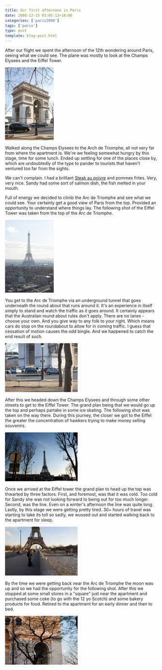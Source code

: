 ```yaml
---
title: Our first afternoon in Paris
date: 2008-12-15 03:05:13+10:00
categories: ['paris2008']
tags: ['paris']
type: post
template: blog-post.html
---
```

After our flight we spent the afternoon of the 12th wondering around Paris, seeing what we could see. The plane was mostly to look at the Champs Elysees and the Eiffel Tower.

[![arc de triomphe](images/3102191500_c98734e3c6_m.jpg)](http://www.flickr.com/photos/david_jones/3102191500/ "arc de triomphe by David T Jones, on Flickr")

Walked along the Champs Elysees to the Arch de Triomphe, all not very far from where the apartment is. We're we feeling somewhat hungry by this stage, time for some lunch. Ended up settling for one of the places close by, which are undoubtedly of the type to pander to tourists that haven't ventured too far from the sights.

We can't complain. I had a brilliant [Steak au poivre](http://en.wikipedia.org/wiki/Steak_au_poivre) and pommes frites. Very, very nice. Sandy had some sort of salmon dish, the fish melted in your mouth.

Full of energy we decided to climb the Arc de Triomphe and see what we could see. Your certainly get a good view of Paris from the top. Provided an opportunity to understand where things lay. The following shot of the Eiffel Tower was taken from the top of the Arc de Triomphe.

[![Eiffel Tower from the Arc de Triomphe](images/3101359841_be84ee8e47_m.jpg)](http://www.flickr.com/photos/david_jones/3101359841/ "Eiffel Tower from the Arc de Triomphe by David T Jones, on Flickr")

You get to the Arc de Triomphe via an underground tunnel that goes underneath the round about that runs around it. It's an experience in itself simply to stand and watch the traffic as it goes around. It certainly appears that the Australian round about rules don't apply. There are no lanes - choose your own. And you give way to any folk to your right. Which means cars do stop on the roundabout to allow for in coming traffic. I guess that cessation of motion causes the odd bingle. And we happened to catch the end result of such.

[![a bit of road rage - paris style](images/3102192988_5504402021_m.jpg)](http://www.flickr.com/photos/david_jones/3102192988/ "a bit of road rage - paris style by David T Jones, on Flickr")

After this we headed down the Champs Elysees and through some other streets to get to the Eiffel Tower. The grand plan being that we would go up the top and perhaps partake in some ice skating. The following shot was taken on the way there. During this journey, the closer we got to the Eiffel the greater the concentration of hawkers trying to make money selling souvenirs.

[![The Eiffel Tower](images/3102190094_754763836e_m.jpg)](http://www.flickr.com/photos/david_jones/3102190094/ "The Eiffel Tower by David T Jones, on Flickr")

Once we arrived at the Eiffel tower the grand plan to head up the top was thwarted by three factors. First, and foremost, was that it was cold. Too cold for Sandy she was not looking forward to being out for too much longer. Second, was the line. Even on a winter's afternoon the line was quite long. Lastly, by this stage we were getting pretty tired. 30+ hours of travel was starting to take its toll so sadly, we wussed out and started walking back to the apartment for sleep.

[![The Intrepid Polar Explorer and Friend](images/3102188710_61d048858a_m.jpg)](http://www.flickr.com/photos/david_jones/3102188710/ "The Intrepid Polar Explorer and Friend by David T Jones, on Flickr")

By the time we were getting back near the Arc de Triomphe the moon was up and so we had the opportunity for the following shot. After this we stopped at some small stores in a "square" just near the apartment and purchased some coke (to go with the 12 yo Scotch) and some bakery products for food. Retired to the apartment for an early dinner and then to bed.

[![ArchDeTriomphe and Moon](images/3101351079_4fba28dfb7_m.jpg)](http://www.flickr.com/photos/david_jones/3101351079/ "ArchDeTriomphe and Moon by David T Jones, on Flickr")